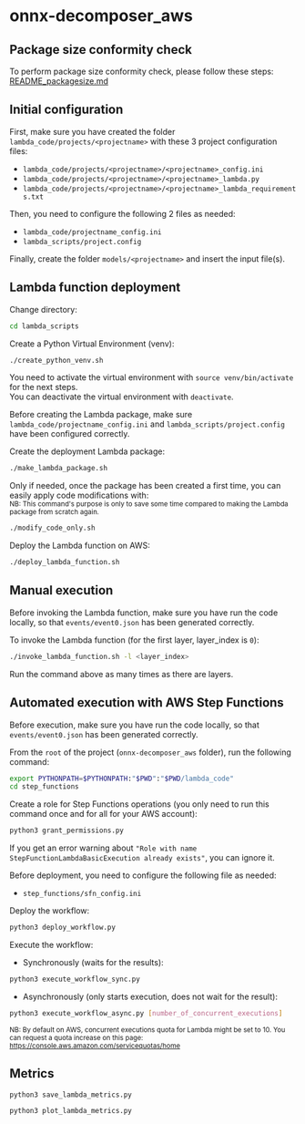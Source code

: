 # onnx-decomposer_aws

## Package size conformity check

To perform package size conformity check, please follow these steps: 
[README_packagesize.md](README_packagesize.md)

## Initial configuration

First, make sure you have created the folder `lambda_code/projects/<projectname>` with these 3 project configuration files:
- `lambda_code/projects/<projectname>/<projectname>_config.ini`
- `lambda_code/projects/<projectname>/<projectname>_lambda.py`
- `lambda_code/projects/<projectname>/<projectname>_lambda_requirements.txt`

Then, you need to configure the following 2 files as needed:
- `lambda_code/projectname_config.ini`
- `lambda_scripts/project.config`

Finally, create the folder `models/<projectname>` and insert the input file(s).

## Lambda function deployment

Change directory:
```bash
cd lambda_scripts
```

Create a Python Virtual Environment (venv):
```bash
./create_python_venv.sh
```

You need to activate the virtual environment with `source venv/bin/activate` for the next steps.       
You can deactivate the virtual environment with `deactivate`.

Before creating the Lambda package, make sure `lambda_code/projectname_config.ini` and 
`lambda_scripts/project.config` have been configured correctly.

Create the deployment Lambda package:
```bash
./make_lambda_package.sh
```

Only if needed, once the package has been created a first time, you can easily apply code modifications with:                
<sub>NB: This command's purpose is only to save some time compared to making the Lambda package from scratch again.</sub>
```bash
./modify_code_only.sh
```

Deploy the Lambda function on AWS:
```bash
./deploy_lambda_function.sh
```

## Manual execution

Before invoking the Lambda function, make sure you have run the code locally, so that `events/event0.json` has been generated correctly.   

To invoke the Lambda function (for the first layer, layer_index is `0`):
```bash
./invoke_lambda_function.sh -l <layer_index>
```
Run the command above as many times as there are layers.

## Automated execution with AWS Step Functions

Before execution, make sure you have run the code locally, so that `events/event0.json` has been generated correctly. 

From the `root` of the project (`onnx-decomposer_aws` folder), run the following command:
```bash
export PYTHONPATH=$PYTHONPATH:"$PWD":"$PWD/lambda_code"
cd step_functions
```

Create a role for Step Functions operations (you only need to run this command once and for all for your AWS account):
```bash
python3 grant_permissions.py
```
If you get an error warning about `"Role with name StepFunctionLambdaBasicExecution already exists"`, you can ignore it.

Before deployment, you need to configure the following file as needed:
- `step_functions/sfn_config.ini`


Deploy the workflow:
```bash
python3 deploy_workflow.py
```

Execute the workflow:
- Synchronously (waits for the results):
```bash
python3 execute_workflow_sync.py
```
- Asynchronously (only starts execution, does not wait for the result):
```bash
python3 execute_workflow_async.py [number_of_concurrent_executions]
```
<sub>NB: By default on AWS, concurrent executions quota for Lambda might be set to 10.
You can request a quota increase on this page: https://console.aws.amazon.com/servicequotas/home </sub>


[//]: # (Get results:)

[//]: # (```bash)

[//]: # (python3 get_results.py)

[//]: # (```)

## Metrics

```bash
python3 save_lambda_metrics.py
```

```bash
python3 plot_lambda_metrics.py
```

